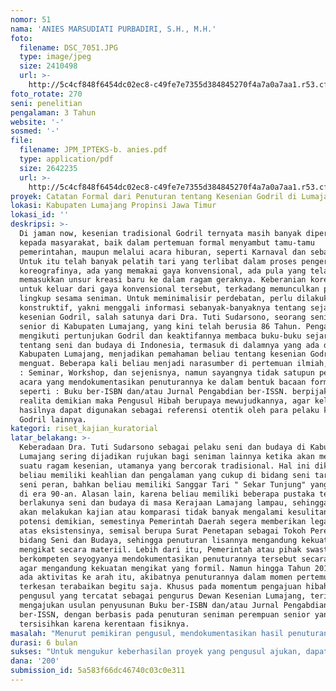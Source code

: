 ```yaml
---
nomor: 51
nama: 'ANIES MARSUDIATI PURBADIRI, S.H., M.H.'
foto:
  filename: DSC_7051.JPG
  type: image/jpeg
  size: 2410498
  url: >-
    http://5c4cf848f6454dc02ec8-c49fe7e7355d384845270f4a7a0a7aa1.r53.cf2.rackcdn.com/845fcfd3-2d9b-48e2-a788-1b2aad30ed6a/DSC_7051.JPG
foto_rotate: 270
seni: penelitian
pengalaman: 3 Tahun
website: '-'
sosmed: '-'
file:
  filename: JPM_IPTEKS-b. anies.pdf
  type: application/pdf
  size: 2642235
  url: >-
    http://5c4cf848f6454dc02ec8-c49fe7e7355d384845270f4a7a0a7aa1.r53.cf2.rackcdn.com/b0f5050f-0f0a-4cb3-bf11-e603f0f65a30/JPM_IPTEKS-b.%20anies.pdf
proyek: Catatan Formal dari Penuturan tentang Kesenian Godril di Lumajang
lokasi: Kabupaten Lumajang Propinsi Jawa Timur
lokasi_id: ''
deskripsi: >-
  Di jaman now, kesenian tradisional Godril ternyata masih banyak dipertontonkan
  kepada masyarakat, baik dalam pertemuan formal menyambut tamu-tamu
  pemerintahan, maupun melalui acara hiburan, seperti Karnaval dan sebagainya.
  Untuk itu telah banyak pelatih tari yang terlibat dalam proses pengerjaan
  koreografinya, ada yang memakai gaya konvensional, ada pula yang telah
  memasukkan unsur kreasi baru ke dalam ragam geraknya. Keberanian koreografer
  untuk keluar dari gaya konvensional tersebut, terkadang memunculkan polemik di
  lingkup sesama seniman. Untuk meminimalisir perdebatan, perlu dilakukan upaya
  konstruktif, yakni menggali informasi sebanyak-banyaknya tentang sejarah
  kesenian Godril, salah satunya dari Dra. Tuti Sudarsono, seorang seniman
  senior di Kabupaten Lumajang, yang kini telah berusia 86 Tahun. Pengalamannya
  mengikuti pertunjukan Godril dan keaktifannya membaca buku-buku sejarah
  tentang seni dan budaya di Indonesia, termasuk di dalamnya yang ada di
  Kabupaten Lumajang, menjadikan pemahaman beliau tentang kesenian Godril
  menguat. Beberapa kali beliau menjadi narasumber di pertemuan ilmiah, seperti
  : Seminar, Workshop, dan sejenisnya, namun sayangnya tidak satupun penggagas
  acara yang mendokumentasikan penuturannya ke dalam bentuk bacaan formal,
  seperti : Buku ber-ISBN dan/atau Jurnal Pengabdian ber-ISSN. berpijak dari
  realita demikian maka Pengusul Hibah berupaya mewujudkannya, agar kelak
  hasilnya dapat digunakan sebagai referensi otentik oleh para pelaku kesenian
  Godril lainnya.
kategori: riset_kajian_kuratorial
latar_belakang: >-
  Keberadaan Dra. Tuti Sudarsono sebagai pelaku seni dan budaya di Kabupaten
  Lumajang sering dijadikan rujukan bagi seniman lainnya ketika akan mementaskan
  suatu ragam kesenian, utamanya yang bercorak tradisional. Hal ini dikarenakan
  beliau memiliki keahlian dan pengalaman yang cukup di bidang seni tari dan
  seni peran, bahkan beliau memiliki Sanggar Tari " Sekar Tunjung" yang berjaya
  di era 90-an. Alasan lain, karena beliau memiliki beberapa pustaka terkait
  berlakunya seni dan budaya di masa Kerajaan Lamajang lampau, sehingga ketika
  akan melakukan kajian atau komparasi tidak banyak mengalami kesulitan. Melihat
  potensi demikian, semestinya Pemerintah Daerah segera memberikan legalitas
  atas eksistensinya, semisal berupa Surat Penetapan sebagai Tokoh Perempuan di
  bidang Seni dan Budaya, sehingga penuturan lisannya mengandung kekuatan
  mengikat secara materiil. Lebih dari itu, Pemerintah atau pihak swasta yang
  berkompeten seyogyanya mendokumentasikan penuturannya tersebut secara tertulis
  agar mengandung kekuatan mengikat yang formil. Namun hingga Tahun 2017 belum
  ada aktivitas ke arah itu, akibatnya penuturannya dalam momen pertemuan ilmiah
  terkesan terabaikan begitu saja. Khusus pada momentum pengajuan hibah ini,
  pengusul yang tercatat sebagai pengurus Dewan Kesenian Lumajang, terinspirasi
  mengajukan usulan penyusunan Buku ber-ISBN dan/atau Jurnal Pengabdian
  ber-ISSN, dengan berbasis pada penuturan seniman perempuan senior yang nyaris
  tersisihkan karena kerentaan fisiknya.
masalah: "Menurut pemikiran pengusul, mendokumentasikan hasil penuturan Dra. Tuti Sudarsono sebagai pelaku seni dan budaya yang telah senior di Kabupaten Lumajang, akan membuahkan beberapa manfaat, sebagai berikut :\r\na. Memberikan penghormatan kepada Dra. Tuti Sudarsono atas kinerja dan prestasinya dalam memperlihatkan dan menjaga keberlangsungan kesenian tradisional, khususnya kesenian Godril di Kabupaten Lumajang.\r\nb. Menyiapkan dokumen tertulis tentang sejarah kesenian Godril di Kabupaten Lumajang agar memudahkan para pelaku seni dan budaya lainnya dalam hal mendapatkan informasi otentik untuk mengolah dan memeragakannya, tanpa harus keluar dari patokan atau pakem yang telah berlaku dan diyakini secara umum di kalangan seniman.\r\nc. Menggugah Pemerintah Daerah agar secara sadar dan bertanggungjawab memberikan legalitas berupa Surat Penetapan kepada Dra. Tuti Sudarsono sebagai pelaku seni dan budaya di Kabupaten Lumajang.\r\nd. Menginisiasi Dinas Pariwisata dan Kebudayaan Kabupaten Lumajang selaku representasi Pemerintah, untuk mengusukan Hak Kekayaan Intelektual atas keberadaan dan keberlakuaan kesenian Godril di Lumajang.\r\nDengan pokok-pokok pikiran tersebut, pengusul yang juga berlatar belakang sebagai akademisi akan mensinergikan wawasan tentang kesenian Godril yang didapat dari penuturan pelaku senior dengan klompetensi menyusun naskah tertulis untuk dijadikan Buku-ber ISBN dan/atau Jurnal Pengabdian ber-ISSN, sehingga akan berdampak baik secara moral maupun akademik. "
durasi: 6 bulan
sukses: "Untuk mengukur keberhasilan proyek yang pengusul ajukan, dapat dilihat dari :\r\na. Kooperatifnya obyek yang dituju, dalam hal ini Dra. Tuti Sudarsono\r\nb. Didukungnya ide pengusul oleh Ketua Dewan Kesenian Lumajang dan Kabid Kebudayaan dari Dinas Pariwisata dan Kebudayaan Kabupaten Lumajang\r\nc. Difasilitasinya hasil penyusunan naskah Buku oleh Penerbit yang terdaftar secara resmi di Indonesia \r\nd. Diterimanya naskah Jurnal Pengabdian oleh pengelola Jurnal Terakreditasi/Non-Terakreditasi di Indonesia\r\ne. Diaksesnya hasil tulisan formal pengusul oleh masyarakat."
dana: '200'
submission_id: 5a583f66dc46740c03c0e311
---
```

